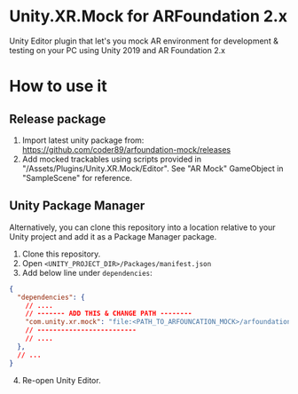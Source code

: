 # Unity.XR.Mock for ARFoundation 2.x

Unity Editor plugin that let's you mock AR environment for development &amp; testing on your PC using Unity 2019 and AR Foundation 2.x

# How to use it #

## Release package ##

1. Import latest unity package from: https://github.com/coder89/arfoundation-mock/releases
2. Add mocked trackables using scripts provided in "/Assets/Plugins/Unity.XR.Mock/Editor". See "AR Mock" GameObject in "SampleScene" for reference.

## Unity Package Manager ##

Alternatively, you can clone this repository into a location relative to your Unity project and add it as a Package Manager package.

1. Clone this repository.
2. Open `<UNITY_PROJECT_DIR>/Packages/manifest.json`
3. Add below line under `dependencies`:
```json
{
  "dependencies": {
    // ....
    // ------- ADD THIS & CHANGE PATH --------
    "com.unity.xr.mock": "file:<PATH_TO_ARFOUNCATION_MOCK>/arfoundation-mock/Assets/Plugins/Unity.XR.Mock",
    // -------------------------
    // ....
  },
  // ...
}
```
4. Re-open Unity Editor.
